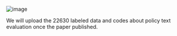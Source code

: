 ![image](https://github.com/user-attachments/assets/2053a889-2f36-4e57-85f6-1c3ca2e4bd94)

We will upload the 22630 labeled data and codes about policy text evaluation once the paper published.
